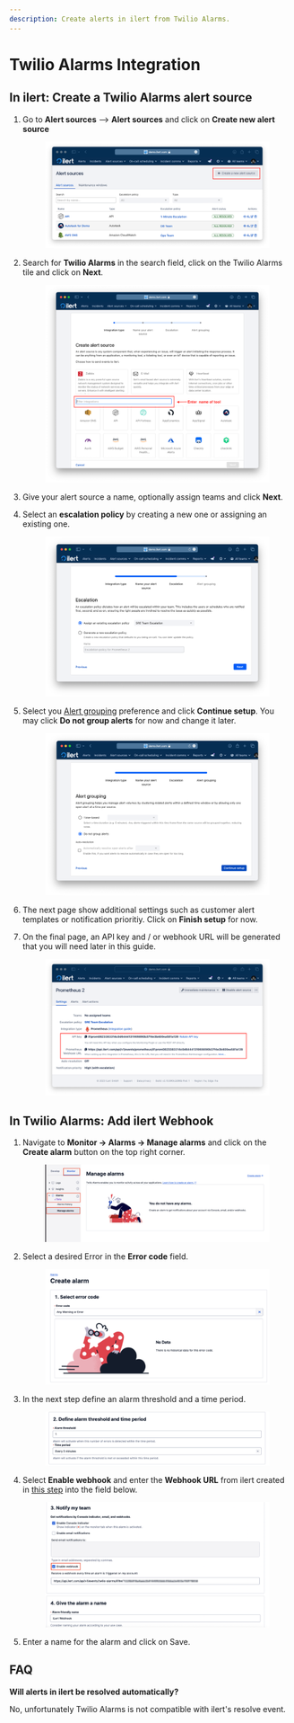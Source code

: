 ```yaml
---
description: Create alerts in ilert from Twilio Alarms.
---
```


# Twilio Alarms Integration

## In ilert: Create a Twilio Alarms alert source

1.  Go to **Alert sources** --> **Alert sources** and click on **Create new alert source**

    <figure><img src="../../.gitbook/assets/Screenshot 2023-08-28 at 10.21.10.png" alt=""><figcaption></figcaption></figure>
2.  Search for **Twilio Alarms** in the search field, click on the Twilio Alarms tile and click on **Next**.&#x20;

    <figure><img src="../../.gitbook/assets/Screenshot 2023-08-28 at 10.24.23.png" alt=""><figcaption></figcaption></figure>
3. Give your alert source a name, optionally assign teams and click **Next**.
4.  Select an **escalation policy** by creating a new one or assigning an existing one.

    <figure><img src="../../.gitbook/assets/Screenshot 2023-08-28 at 11.37.47.png" alt=""><figcaption></figcaption></figure>
5.  Select you [Alert grouping](../../alerting/alert-sources.md#alert-grouping) preference and click **Continue setup**. You may click **Do not group alerts** for now and change it later.&#x20;

    <figure><img src="../../.gitbook/assets/Screenshot 2023-08-28 at 11.38.24.png" alt=""><figcaption></figcaption></figure>
6. The next page show additional settings such as customer alert templates or notification prioritiy. Click on **Finish setup** for now.
7.  On the final page, an API key and / or webhook URL will be generated that you will need later in this guide.

    <figure><img src="../../.gitbook/assets/Screenshot 2023-08-28 at 11.47.34 (1).png" alt=""><figcaption></figcaption></figure>

## In Twilio Alarms: Add ilert Webhook

1.  Navigate to **Monitor -> Alarms -> Manage alarms** and click on the **Create alarm** button on the top right corner.



    <figure><img src="../../.gitbook/assets/twilio-1.png" alt=""><figcaption></figcaption></figure>
2.  Select a desired Error in the **Error code** field.



    <figure><img src="../../.gitbook/assets/twilio-2.png" alt=""><figcaption></figcaption></figure>
3.  In the next step define an alarm threshold and a time period.



    <figure><img src="../../.gitbook/assets/twilio-3.png" alt=""><figcaption></figcaption></figure>
4.  Select **Enable webhook** and enter the **Webhook URL** from ilert created in [this step](twilio-alarms.md#in-ilert-create-twilio-alarms-alert-source) into the field below.



    <figure><img src="../../.gitbook/assets/twilio-4-1.png" alt=""><figcaption></figcaption></figure>
5. Enter a name for the alarm and click on Save.

## FAQ

**Will alerts in ilert be resolved automatically?**

No, unfortunately Twilio Alarms is not compatible with ilert's resolve event.
